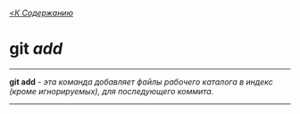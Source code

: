 [<*К Содержанию*](./readme.md)

# git _add_

---
**git add** - *эта команда добавляет файлы рабочего каталога в индекс (кроме игнорируемых), для последующего коммита.*

---
